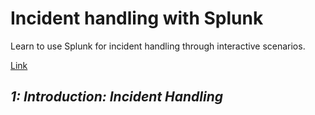 # Incident handling with Splunk

Learn to use Splunk for incident handling through interactive scenarios.

[Link](https://tryhackme.com/room/splunk201)

## _**1: Introduction: Incident Handling**_

